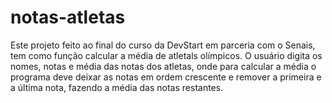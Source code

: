 # notas-atletas
  Este projeto feito ao final do curso da DevStart em parceria com o Senais, tem como função calcular a média de atletals olímpicos. O usuário digita os nomes, notas e média das notas dos atletas, onde para calcular a média o programa deve deixar as notas em ordem crescente e remover a primeira e a última nota, fazendo a média das notas restantes.
